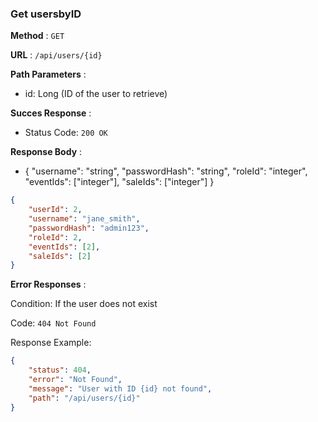 ### Get usersbyID

**Method** : `GET`

**URL** : `/api/users/{id}`

**Path Parameters** : 
- id: Long (ID of the user to retrieve)

**Succes Response** :

- Status Code: `200 OK`

**Response Body** : 

- { "username": "string", "passwordHash": "string", "roleId": "integer", "eventIds": ["integer"], 
"saleIds": ["integer"] }

```json
{
    "userId": 2,
    "username": "jane_smith",
    "passwordHash": "admin123",
    "roleId": 2,
    "eventIds": [2],
    "saleIds": [2]
}
```

**Error Responses** :

Condition: If the user does not exist

Code: ```404 Not Found``` 

Response Example:

```json
{
    "status": 404,
    "error": "Not Found",
    "message": "User with ID {id} not found",
    "path": "/api/users/{id}"
}
```